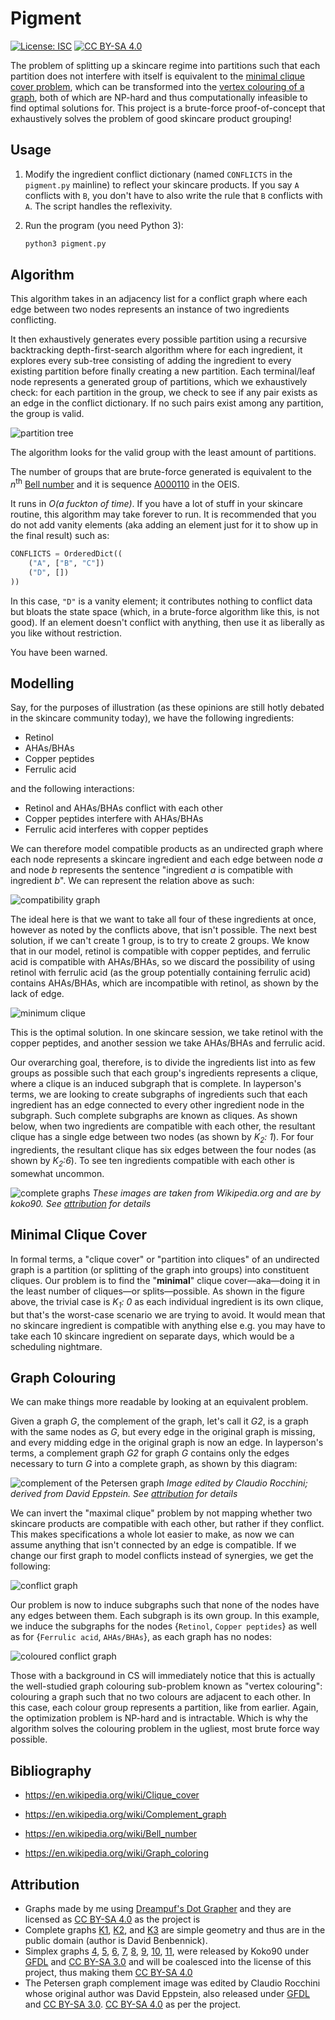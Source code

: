 # Pigment

[![License: ISC][isc_shield]][isc_link]
[![CC BY-SA 4.0][cc-by-shield]][cc-by]

The problem of splitting up a skincare regime into partitions such that each
partition does not interfere with itself is equivalent to the
[minimal clique cover problem][clique_cover_wp], which can be transformed into
the [vertex colouring of a graph][graph_colour_wp], both of which are NP-hard
and thus computationally infeasible to find optimal solutions for. This project
is a brute-force proof-of-concept that exhaustively solves the problem of good
skincare product grouping!

## Usage

1. Modify the ingredient conflict dictionary (named `CONFLICTS` in the
   `pigment.py` mainline) to reflect your skincare products. If you say `A`
   conflicts with `B`, you don't have to also write the rule that `B` conflicts
   with `A`. The script handles the reflexivity.

2. Run the program (you need Python 3):

   ```bash
   python3 pigment.py
   ```

## Algorithm

This algorithm takes in an adjacency list for a conflict graph where each edge
between two nodes represents an instance of two ingredients conflicting.

It then exhaustively generates every possible partition using a recursive
backtracking depth-first-search algorithm where for each ingredient, it
explores every sub-tree consisting of adding the ingredient to every existing
partition before finally creating a new partition. Each terminal/leaf node
represents a generated group of partitions, which we exhaustively check: for
each partition in the group, we check to see if any pair exists as an edge in
the conflict dictionary. If no such pairs exist among any partition, the group
is valid.

![partition tree](resources/partitions.svg)

The algorithm looks for the valid group with the least amount of partitions.

The number of groups that are brute-force generated is equivalent to the
_n_<sup>th</sup> [Bell number][bell_number_wp] and it is sequence
[A000110][num_seq] in the OEIS.

It runs in _O(a fuckton of time)_. If you have a lot of stuff in your skincare
routine, this algorithm may take forever to run. It is recommended that you do
not add vanity elements (aka adding an element just for it to show up in the
final result) such as:

```python
CONFLICTS = OrderedDict((
    ("A", ["B", "C"])
    ("D", [])
))
```

In this case, `"D"` is a vanity element; it contributes nothing to conflict
data but bloats the state space (which, in a brute-force algorithm like this,
is not good). If an element doesn't conflict with anything, then use it as
liberally as you like without restriction.

You have been warned.

## Modelling

Say, for the purposes of illustration (as these opinions are still hotly
debated in the skincare community today), we have the following ingredients:

- Retinol
- AHAs/BHAs
- Copper peptides
- Ferrulic acid

and the following interactions:

- Retinol and AHAs/BHAs conflict with each other
- Copper peptides interfere with AHAs/BHAs
- Ferrulic acid interferes with copper peptides

We can therefore model compatible products as an undirected graph where each
node represents a skincare ingredient and each edge between node _a_ and node
_b_ represents the sentence "ingredient _a_ is compatible with ingredient _b_".
We can represent the relation above as such:

![compatibility graph](resources/compat_graph.svg)

The ideal here is that we want to take all four of these ingredients at once,
however as noted by the conflicts above, that isn't possible. The next best
solution, if we can't create 1 group, is to try to create 2 groups. We know
that in our model, retinol is compatible with copper peptides, and ferrulic
acid is compatible with AHAs/BHAs, so we discard the possibility of using
retinol with ferrulic acid (as the group potentially containing ferrulic acid)
contains AHAs/BHAs, which are incompatible with retinol, as shown by the lack
of edge.

![minimum clique](resources/min_clique.svg)

This is the optimal solution. In one skincare session, we take retinol with the
copper peptides, and another session we take AHAs/BHAs and ferrulic acid.

Our overarching goal, therefore, is to divide the ingredients list into as few
groups as possible such that each group's ingredients represents a clique,
where a clique is an induced subgraph that is complete. In layperson's terms,
we are looking to create subgraphs of ingredients such that each ingredient has
an edge connected to every other ingredient node in the subgraph. Such complete
subgraphs are known as cliques. As shown below, when two ingredients are
compatible with each other, the resultant clique has a single edge between two
nodes (as shown by _K<sub>2</sub>: 1_). For four ingredients, the resultant
clique has six edges between the four nodes (as shown by _K<sub>2</sub>:6_). To
see ten ingredients compatible with each other is somewhat uncommon.

![complete graphs](resources/complete_graphs.png)
_These images are taken from Wikipedia.org and are by koko90. See
[attribution](#Attribution) for details_

## Minimal Clique Cover

In formal terms, a "clique cover" or "partition into cliques" of an undirected
graph is a partition (or splitting of the graph into groups) into constituent
cliques. Our problem is to find the "**minimal**" clique cover—aka—doing it in
the least number of cliques—or splits—possible. As shown in the figure above,
the trivial case is _K<sub>1</sub>: 0_ as each individual ingredient is its own
clique, but that's the worst-case scenario we are trying to avoid. It would
mean that no skincare ingredient is compatible with anything else e.g. you
may have to take each 10 skincare ingredient on separate days, which would be a
scheduling nightmare.

## Graph Colouring

We can make things more readable by looking at an equivalent problem.

Given a graph _G_, the complement of the graph, let's call it _G2_, is a graph
with the same nodes as _G_, but every edge in the original graph is missing,
and every midding edge in the original graph is now an edge. In layperson's
terms, a complement graph _G2_ for graph _G_ contains only the edges necessary
to turn _G_ into a complete graph, as shown by this diagram:

![complement of the Petersen graph](resources/comp_petersen.jpg)
_Image edited by Claudio Rocchini; derived from David Eppstein. See
[attribution](#Attribution) for details_

We can invert the "maximal clique" problem by not mapping whether two skincare
products are compatible with each other, but rather if they conflict. This
makes specifications a whole lot easier to make, as now we can assume anything
that isn't connected by an edge is compatible. If we change our first graph to
model conflicts instead of synergies, we get the following:

![conflict graph](resources/conflict_graph.svg)

Our problem is now to induce subgraphs such that none of the nodes have any
edges between them. Each subgraph is its own group. In this example, we induce
the subgraphs for the nodes {`Retinol`, `Copper peptides`} as well as for
{`Ferrulic acid`, `AHAs/BHAs`}, as each graph has no nodes:

![coloured conflict graph](resources/coloured_conflicts.svg)

Those with a background in CS will immediately notice that this is actually the
well-studied graph colouring sub-problem known as "vertex colouring": colouring
a graph such that no two colours are adjacent to each other. In this case, each
colour group represents a partition, like from earlier. Again, the optimization
problem is NP-hard and is intractable. Which is why the algorithm solves the
colouring problem in the ugliest, most brute force way possible.

## Bibliography

- <https://en.wikipedia.org/wiki/Clique_cover>

- <https://en.wikipedia.org/wiki/Complement_graph>

- <https://en.wikipedia.org/wiki/Bell_number>

- <https://en.wikipedia.org/wiki/Graph_coloring>

## Attribution

- Graphs made by me using [Dreampuf's Dot Grapher][gv_link] and they are
  licensed as [CC BY-SA 4.0][cc-by] as the project is
- Complete graphs [K1][k1_link], [K2][k2_link], and [K3][k3_link] are simple
  geometry and thus are in the public domain (author is David Benbennick).
- Simplex graphs [4][s_4], [5][s_5], [6][s_6], [7][s_7], [8][s_8], [9][s_9],
  [10][s_10], [11][s_11], were released by Koko90 under [GFDL][gfdl] and
  [CC BY-SA 3.0][cc_by_sa_3_0] and will be coalesced into the license of this
  project, thus making them [CC BY-SA 4.0][cc-by]
- The Petersen graph complement image was edited by Claudio Rocchini whose
  original author was David Eppstein, also released under [GFDL][gfdl] and
  [CC BY-SA 3.0][cc_by_sa_3_0]. [CC BY-SA 4.0][cc-by] as per the project.

[isc_shield]: https://img.shields.io/badge/License-ISC-blue.svg
[isc_link]: https://opensource.org/licenses/ISC
[cc-by]: https://creativecommons.org/licenses/by-sa/4.0/
[cc-by-shield]: https://img.shields.io/badge/License-CC%20BY--SA%204.0-lightgrey.svg
[clique_cover_wp]: https://en.wikipedia.org/wiki/Clique_cover
[graph_colour_wp]: https://en.wikipedia.org/wiki/Graph_coloring#Vertex_coloring
[bell_number_wp]: https://en.wikipedia.org/wiki/Bell_number
[num_seq]: https://oeis.org/A000110
[gv_link]: https://dreampuf.github.io/GraphvizOnline/
[k1_link]: https://en.wikipedia.org/wiki/File:Complete_graph_K1.svg
[k2_link]: https://en.wikipedia.org/wiki/File:Complete_graph_K2.svg
[k3_link]: https://en.wikipedia.org/wiki/File:Complete_graph_K3.svg
[gfdl]: https://www.gnu.org/licenses/fdl-1.3.html
[s_4]: https://en.wikipedia.org/wiki/File:4-simplex_graph.svg
[s_5]: https://en.wikipedia.org/wiki/File:5-simplex_graph.svg
[s_6]: https://en.wikipedia.org/wiki/File:6-simplex_graph.svg
[s_7]: https://en.wikipedia.org/wiki/File:7-simplex_graph.svg
[s_8]: https://en.wikipedia.org/wiki/File:8-simplex_graph.svg
[s_9]: https://en.wikipedia.org/wiki/File:9-simplex_graph.svg
[s_10]: https://en.wikipedia.org/wiki/File:10-simplex_graph.svg
[s_11]: https://en.wikipedia.org/wiki/File:11-simplex_graph.svg
[cc_by_sa_3_0]: https://creativecommons.org/licenses/by-sa/3.0/deed.en
